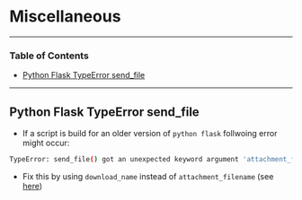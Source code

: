 # Miscellaneous

---

### Table of Contents
- [Python Flask TypeError send_file](#python-flask-typeerror-send-file)

---

## Python Flask TypeError send_file
- If a script is build for an older version of `python flask` follwoing error might occur:

```bash
TypeError: send_file() got an unexpected keyword argument 'attachment_filename'
```

- Fix this by using `download_name` instead of `attachment_filename` (see [here](https://github.com/pallets/flask/issues/4753))


